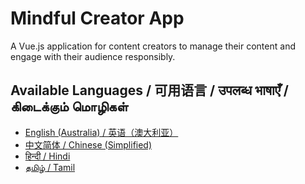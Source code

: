 # Mindful Creator App

A Vue.js application for content creators to manage their content and engage with their audience responsibly.

## Available Languages / 可用语言 / उपलब्ध भाषाएँ / கிடைக்கும் மொழிகள்

- [English (Australia) / 英语（澳大利亚）](README-EN-AU.md)
- [中文简体 / Chinese (Simplified)](README-ZH-CN.md)
- [हिन्दी / Hindi](README-HI.md)
- [தமிழ் / Tamil](README-TA.md)

